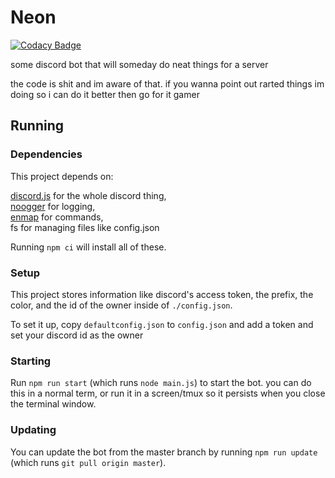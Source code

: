 # Neon

[![Codacy Badge](https://api.codacy.com/project/badge/Grade/332b9a2756944f078202bfe0e6845283)](https://app.codacy.com/gh/moobcraft/neon?utm_source=github.com&utm_medium=referral&utm_content=moobcraft/neon&utm_campaign=Badge_Grade)

some discord bot that will someday do neat things for a server

the code is shit and im aware of that. if you wanna point out rarted things im
doing so i can do it better then go for it gamer

## Running

### Dependencies

This project depends on:

[discord.js] for the whole discord thing,\
[noogger] for logging,\
[enmap] for commands,\
fs for managing files like config.json

Running `npm ci`  will install all of these.

### Setup

This project stores information like discord's access token, the prefix, the
color, and the id of the owner inside of `./config.json`.

To set it up, copy `defaultconfig.json` to `config.json` and add a token and
set your discord id as the owner

### Starting

Run `npm run start` (which runs `node main.js`) to start the bot. you can do
this in a normal term, or run it in a screen/tmux so it persists when you close
the terminal window.

### Updating

You can update the bot from the master branch by running `npm run update`
(which runs `git pull origin master`).

[discord.js]: https://www.npmjs.com/package/discord.js
[noogger]: https://www.npmjs.com/package/noogger 
[enmap]: https://www.npmjs.com/package/enmap